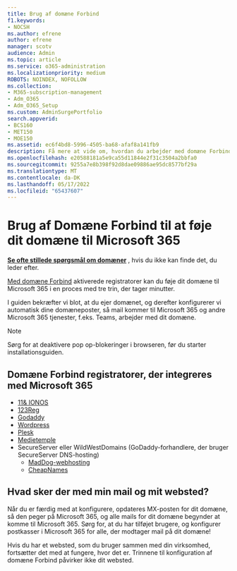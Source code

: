 ```yaml
---
title: Brug af domæne Forbind
f1.keywords:
- NOCSH
ms.author: efrene
author: efrene
manager: scotv
audience: Admin
ms.topic: article
ms.service: o365-administration
ms.localizationpriority: medium
ROBOTS: NOINDEX, NOFOLLOW
ms.collection:
- M365-subscription-management
- Adm_O365
- Adm_O365_Setup
ms.custom: AdminSurgePortfolio
search.appverid:
- BCS160
- MET150
- MOE150
ms.assetid: ec6f4bd8-5996-4505-ba68-afaf8a141fb9
description: Få mere at vide om, hvordan du arbejder med domæne Forbind aktiverede registratorer og føjer dit domæne til Microsoft 365.
ms.openlocfilehash: e20588181a5e9ca55d11844e2f31c3504a2bbfa0
ms.sourcegitcommit: 9255a7e8b398f92d8dae09886ae95dc8577bf29a
ms.translationtype: MT
ms.contentlocale: da-DK
ms.lasthandoff: 05/17/2022
ms.locfileid: "65437607"
---
```

# <a name="using-domain-connect-to-add-your-domain-to-microsoft-365"></a>Brug af Domæne Forbind til at føje dit domæne til Microsoft 365

 **[Se ofte stillede spørgsmål om domæner](../setup/domains-faq.yml)** , hvis du ikke kan finde det, du leder efter.

[Med domæne Forbind](https://www.domainconnect.org/) aktiverede registratorer kan du føje dit domæne til Microsoft 365 i en proces med tre trin, der tager minutter.

I guiden bekræfter vi blot, at du ejer domænet, og derefter konfigurerer vi automatisk dine domæneposter, så mail kommer til Microsoft 365 og andre Microsoft 365 tjenester, f.eks. Teams, arbejder med dit domæne.

> [!NOTE]
> Sørg for at deaktivere pop op-blokeringer i browseren, før du starter installationsguiden.

## <a name="domain-connect-registrars-integrating-with-microsoft-365"></a>Domæne Forbind registratorer, der integreres med Microsoft 365

- [11&amp; IONOS](https://www.1and1.com/)
- [123Reg](https://www.123-reg.co.uk/)
- [Godaddy](https://www.godaddy.com/)
- [Wordpress](https://wordpress.com/)
- [Plesk](https://www.plesk.com/)
- [Medietemple](https://mediatemple.net/)
- SecureServer eller WildWestDomains (GoDaddy-forhandlere, der bruger SecureServer DNS-hosting)
  - [MadDog-webhosting](https://maddogwebhosting.com/domains/)
  - [CheapNames](https://www.cheapnames.com)

## <a name="what-happens-to-my-email-and-website"></a>Hvad sker der med min mail og mit websted?

Når du er færdig med at konfigurere, opdateres MX-posten for dit domæne, så den peger på Microsoft 365, og alle mails for dit domæne begynder at komme til Microsoft 365. Sørg for, at du har tilføjet brugere, og konfigurer postkasser i Microsoft 365 for alle, der modtager mail på dit domæne!

Hvis du har et websted, som du bruger sammen med din virksomhed, fortsætter det med at fungere, hvor det er. Trinnene til konfiguration af domæne Forbind påvirker ikke dit websted.
